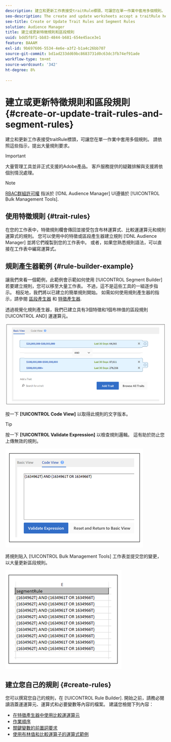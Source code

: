```yaml
---
description: 建立和更新工作表接受traitRule標頭，可讓您在單一作業中套用多個規則。 請依照這些指示，提出大量規則要求。
seo-description: The create and update worksheets accept a traitRule header that lets you apply multiple rules in a single operation. Follow these instructions to make bulk rule requests.
seo-title: Create or Update Trait Rules and Segment Rules
solution: Audience Manager
title: 建立或更新特徵規則和區段規則
uuid: bdd5f8f1-bb83-4844-b681-654e45ace3e1
feature: BAAAM
exl-id: 9b697606-5534-4e6e-a3f2-b1a4c26bb707
source-git-commit: bd1ad233dd69bc8683731d0c63dc3fb74ef91ade
workflow-type: tm+mt
source-wordcount: '342'
ht-degree: 8%

---
```


# 建立或更新特徵規則和區段規則{#create-or-update-trait-rules-and-segment-rules}

建立和更新工作表接受traitRule標頭，可讓您在單一作業中套用多個規則。 請依照這些指示，提出大量規則要求。

>[!IMPORTANT]
>
>大量管理工具並非正式支援的Adobe產品。 客戶服務提供的疑難排解與支援將依個別情況處理。

<!-- 

<p>c_bulk_rules.xml </p>

 -->

>[!NOTE]
>
>[RBAC群組許可權](../../features/administration/administration-overview.md) 指派於 [!DNL Audience Manager] UI遵循於 [!UICONTROL Bulk Management Tools].

## 使用特徵規則 {#trait-rules}

在您的工作表中，特徵規則欄會傳回並接受包含布林運算式、比較運運算元和規則運算式的規則。 您可以使用中的特徵或區段產生器建立規則 [!DNL Audience Manager] 並將它們複製到您的工作表中。 或者，如果您熟悉規則語法，可以直接在工作表中編寫運算式。

## 規則產生器範例 {#rule-builder-example}

讓我們來看一個範例，此範例會示範如何使用 [!UICONTROL Segment Builder] 若要建立規則，您可以移至大量工作表。 不過，這不是這些工具的一組逐步指示。 相反地，我們將以已建立的簡單規則開始。 如需如何使用規則產生器的指示，請參閱 [區段產生器](../../features/segments/segment-builder.md) 和 [特徵產生器](../../features/traits/about-trait-builder.md).

透過視覺化規則產生器，我們已建立具有3個特徵和1個布林值的區段規則 [!UICONTROL AND] 運運算元。

![](assets/visualrule.png)

按一下 **[!UICONTROL Code View]** 以取得此規則的文字版本。

>[!TIP]
>
>按一下 **[!UICONTROL Validate Expression]** 以檢查規則邏輯。 這有助於防止您上傳無效的規則。

![](assets/coderule.png)

將規則貼入 [!UICONTROL Bulk Management Tools] 工作表並提交您的變更，以大量更新區段規則。

![](assets/segmentrule.png)

## 建立您自己的規則 {#create-rules}

您可以撰寫您自己的規則，在 [!UICONTROL Rule Builder]. 開始之前，請務必閱讀涵蓋運運算元、運算式和必要變數等內容的檔案。 建議您檢閱下列內容：

* [在特徵產生器中使用比較運運算元](../../features/traits/trait-comparison-operators.md)
* [作業順序](../../features/traits/trait-operator-precedence.md)
* [關鍵變數的前置詞要求](../../features/traits/trait-variable-prefixes.md)
* [使用布林值和比較運算子的運算式範例](../../features/traits/trait-expression-samples.md)
